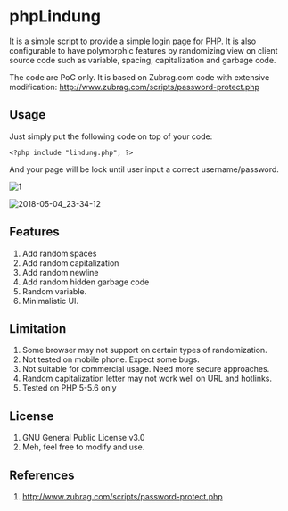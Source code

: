 # phpLindung

It is a simple script to provide a simple login page for PHP. It is also configurable to have polymorphic features by randomizing view on client source code such as variable, spacing, capitalization and garbage code.

The code are PoC only. It is based on Zubrag.com code with extensive modification:
http://www.zubrag.com/scripts/password-protect.php

## Usage
Just simply put the following code on top of your code:
```
<?php include "lindung.php"; ?>
```
And your page will be lock until user input a correct username/password.

![1](https://user-images.githubusercontent.com/1006000/39636860-06ed20ae-4ff4-11e8-8cc7-1efce260190f.png)

![2018-05-04_23-34-12](https://user-images.githubusercontent.com/1006000/39636797-d475c928-4ff3-11e8-9d5e-851e128744be.gif)

## Features
1. Add random spaces
2. Add random capitalization
3. Add random newline
4. Add random hidden garbage code
5. Random variable.
6. Minimalistic UI.

## Limitation
1. Some browser may not support on certain types of randomization.
2. Not tested on mobile phone. Expect some bugs.
3. Not suitable for commercial usage. Need more secure approaches.
4. Random capitalization letter may not work well on URL and hotlinks.
5. Tested on PHP 5-5.6 only

## License
1. GNU General Public License v3.0
2. Meh, feel free to modify and use.

## References
1. http://www.zubrag.com/scripts/password-protect.php
